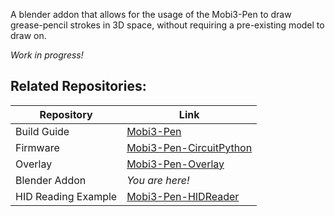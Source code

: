 A blender addon that allows for the usage of the Mobi3-Pen to draw grease-pencil strokes in 3D space, without requiring a pre-existing model to draw on.

*Work in progress!*

## Related Repositories:
| Repository     | Link    |
| -------------- | ------------- |
| Build Guide    | [Mobi3-Pen](https://github.com/twu425/Mobi3-Pen) |
| Firmware       | [Mobi3-Pen-CircuitPython](https://github.com/twu425/Mobi3-Pen-CircuitPython)  |
| Overlay        | [Mobi3-Pen-Overlay](https://github.com/twu425/Mobi3-Pen-Overlay)  |
| Blender Addon  | *You are here!* |
| HID Reading Example  | [Mobi3-Pen-HIDReader](https://github.com/twu425/Mobi3-Pen-HIDReader)  |

